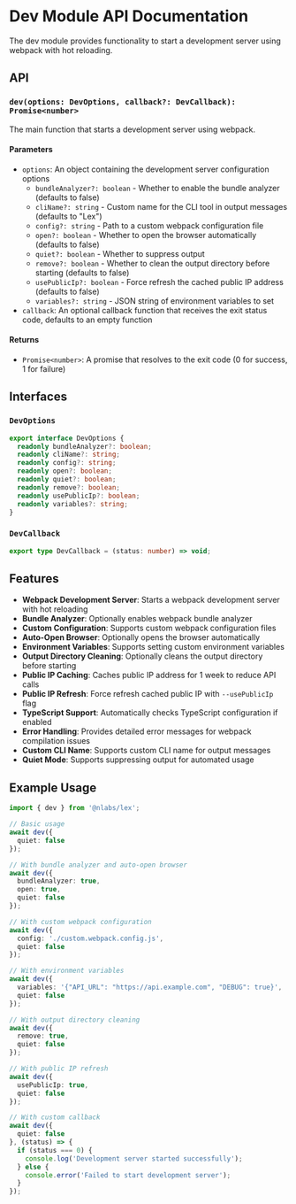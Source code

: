# Dev Module API Documentation

The dev module provides functionality to start a development server using webpack with hot reloading.

## API

### `dev(options: DevOptions, callback?: DevCallback): Promise<number>`

The main function that starts a development server using webpack.

#### Parameters

- `options`: An object containing the development server configuration options
  - `bundleAnalyzer?: boolean` - Whether to enable the bundle analyzer (defaults to false)
  - `cliName?: string` - Custom name for the CLI tool in output messages (defaults to "Lex")
  - `config?: string` - Path to a custom webpack configuration file
  - `open?: boolean` - Whether to open the browser automatically (defaults to false)
  - `quiet?: boolean` - Whether to suppress output
  - `remove?: boolean` - Whether to clean the output directory before starting (defaults to false)
  - `usePublicIp?: boolean` - Force refresh the cached public IP address (defaults to false)
  - `variables?: string` - JSON string of environment variables to set
- `callback`: An optional callback function that receives the exit status code, defaults to an empty function

#### Returns

- `Promise<number>`: A promise that resolves to the exit code (0 for success, 1 for failure)

## Interfaces

### `DevOptions`

```typescript
export interface DevOptions {
  readonly bundleAnalyzer?: boolean;
  readonly cliName?: string;
  readonly config?: string;
  readonly open?: boolean;
  readonly quiet?: boolean;
  readonly remove?: boolean;
  readonly usePublicIp?: boolean;
  readonly variables?: string;
}
```

### `DevCallback`

```typescript
export type DevCallback = (status: number) => void;
```

## Features

- **Webpack Development Server**: Starts a webpack development server with hot reloading
- **Bundle Analyzer**: Optionally enables webpack bundle analyzer
- **Custom Configuration**: Supports custom webpack configuration files
- **Auto-Open Browser**: Optionally opens the browser automatically
- **Environment Variables**: Supports setting custom environment variables
- **Output Directory Cleaning**: Optionally cleans the output directory before starting
- **Public IP Caching**: Caches public IP address for 1 week to reduce API calls
- **Public IP Refresh**: Force refresh cached public IP with `--usePublicIp` flag
- **TypeScript Support**: Automatically checks TypeScript configuration if enabled
- **Error Handling**: Provides detailed error messages for webpack compilation issues
- **Custom CLI Name**: Supports custom CLI name for output messages
- **Quiet Mode**: Supports suppressing output for automated usage

## Example Usage

```typescript
import { dev } from '@nlabs/lex';

// Basic usage
await dev({
  quiet: false
});

// With bundle analyzer and auto-open browser
await dev({
  bundleAnalyzer: true,
  open: true,
  quiet: false
});

// With custom webpack configuration
await dev({
  config: './custom.webpack.config.js',
  quiet: false
});

// With environment variables
await dev({
  variables: '{"API_URL": "https://api.example.com", "DEBUG": true}',
  quiet: false
});

// With output directory cleaning
await dev({
  remove: true,
  quiet: false
});

// With public IP refresh
await dev({
  usePublicIp: true,
  quiet: false
});

// With custom callback
await dev({
  quiet: false
}, (status) => {
  if (status === 0) {
    console.log('Development server started successfully');
  } else {
    console.error('Failed to start development server');
  }
});
```

